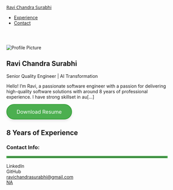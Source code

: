 <html lang="en">
  <head>
    <meta charset="UTF-8" />
    <meta name="viewport" content="width=device-width, initial-scale=1.0" />
    <title>Ravi's Portfolio</title>
    <link
      href="https://fonts.googleapis.com/css2?family=Poppins:wght@300;400;600&display=swap"
      rel="stylesheet"
    />
    <link
      href="https://cdnjs.cloudflare.com/ajax/libs/font-awesome/6.0.0-beta3/css/all.min.css"
      rel="stylesheet"
    />
    <link rel="stylesheet" type="text/css" href="./style.css" />
  </head>
  <body>
    <div class="container">
      <!-- Navbar -->
      <div class="navbar">
        <a
          href="#"
          class="logo"
          style="font-family: 'Segoe UI', Tahoma, Geneva, Verdana, sans-serif"
          >Ravi Chandra Surabhi</a
        >
        <ul class="nav-links">
          <!-- <li><a href="#home">Home</a></li> -->
          <li><a href="#experience-section">Experience</a></li>
          <li><a href="#footer">Contact</a></li>
        </ul>
      </div>
      <!-- Bio Section (Card layout) -->
      <div class="bio-card" style="margin-top: 60px">
        <img src="./assets/profile.jpg" alt="Profile Picture" />
        <div class="bio-text">
          <h2>Ravi Chandra Surabhi</h2>
          <p>Senior Quality Engineer | AI Transformation </p>
          <div class="divider"></div>
          <p>
            Hello! I’m Ravi, a passionate software engineer with a passion for
            delivering high-quality software solutions with around 8 years of
            professional experience. I have strong skillset in au[...]
          </p>
          <!-- Download Resume Button -->
          <a
            href="./assets/updated_Resume.pdf"
            target="_blank"
            download="Ravi_Resume.pdf"
            class="download-btn"
            style="
              padding: 12px 30px;
              font-size: 16px;
              color: #fff;
              background-color: #4caf50;
              text-decoration: none;
              border-radius: 30px;
              border: 2px solid #36a039;
              transition: all 0.3s ease-in-out;
              box-shadow: 0px 4px 8px rgba(0, 0, 0, 0.1);
              display: inline-block;
              text-align: center;
            "
            onmouseover="this.style.backgroundColor='#fff'; this.style.color='black'; this.style.boxShadow='0px 6px 10px rgba(0, 0, 0, 0.2)';"
            onmouseout="this.style.backgroundColor='#36a039'; this.style.color='#fff'; this.style.boxShadow='0px 4px 8px rgba(0, 0, 0, 0.1)';"
          >
            Download Resume
          </a>
          <!-- Social Media Links -->
        </div>
      </div>
      <div class="experience" id="experience-section">
        <h2>8 Years of Experience</h2>
      </div>
      <!-- Footer -->
      <footer id="footer">
        <h3 style="margin-bottom: 2%">
          Contact Info:
          <hr style="border: 3px solid #4caf50" />
        </h3>
        <!-- Footer grid container -->
        <div class="footer-grid">
          <!-- Social media links with icons and text (in one column) -->
          <div class="socials">
            <div class="social-item">
              <a
                href="https://www.linkedin.com/in/ravichandrasurabhi"
                target="_blank"
                class="fab fa-linkedin"
              ></a>
              <span>LinkedIn</span>
            </div>
            <div class="social-item">
              <a
                href="https://github.com/ravichandrasurabhi"
                target="_blank"
                class="fab fa-github"
              ></a>
              <span>GitHub</span>
            </div>
          </div>
          <!-- Contact details (email and phone) (in another column) -->
          <div class="contact-info">
            <div class="contact-item">
              <i class="fas fa-envelope"></i>
              <a href="mailto:ravichandrasurabhi@gmail.com"
                >ravichandrasurabhi@gmail.com</a
              >
            </div>
            <div class="contact-item">
              <i class="fas fa-phone-alt"></i>
              <a href="tel:+19">NA</a>
            </div>
          </div>
        </div>
      </footer>
      <!-- JavaScript to handle the scroll functionality -->
      <script>
        document
          .getElementById("scroll-to-exp")
          .addEventListener("click", function () {
            document.getElementById("experience-section").scrollIntoView({
              behavior: "smooth",
            });
          });

        // Handle stepper clicks
        const steps = document.querySelectorAll(".step");
        const experienceDetails = document.querySelectorAll(
          ".experience-details"
        );
        const activeBar = document.querySelector(".active-bar");

        steps.forEach((step) => {
          step.addEventListener("click", () => {
            const stepNumber = step.getAttribute("data-step");

            // Remove active class from all steps and details
            steps.forEach((s) => s.classList.remove("active"));
            experienceDetails.forEach((d) => d.classList.remove("active"));

            // Add active class to clicked step and corresponding experience details
            step.classList.add("active");
            document
              .querySelector(`.experience-details[data-step="${stepNumber}"]`)
              .classList.add("active");

            // Update progress bar
            const width = (stepNumber - 1) * 33.33; // For 4 steps, each step is 33.33%
            activeBar.style.width = `${width}%`;
          });
        });
      </script>
    </div>
  </body>
</html>
